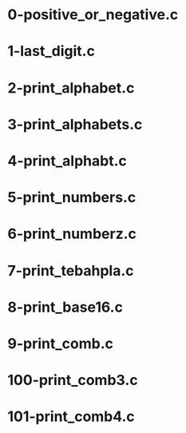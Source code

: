 # 0-positive_or_negative.c
# 1-last_digit.c
# 2-print_alphabet.c
# 3-print_alphabets.c
# 4-print_alphabt.c
# 5-print_numbers.c
# 6-print_numberz.c
# 7-print_tebahpla.c
# 8-print_base16.c
# 9-print_comb.c
# 100-print_comb3.c
# 101-print_comb4.c
